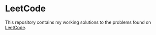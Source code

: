 # LeetCode
This repository contains my working solutions to the problems found on [LeetCode](https://www.leetcode.com/problemset/algorithms/).
